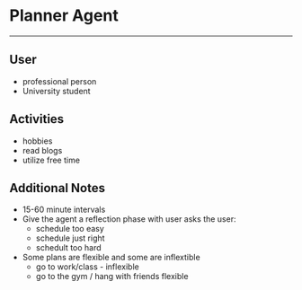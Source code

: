 # Planner Agent
---

## User
- professional person
- University student

## Activities
- hobbies
- read blogs
- utilize free time 

## Additional Notes
- 15-60 minute intervals
- Give the agent a reflection phase with user asks the user:
    - schedule too easy
    - schedule just right
    - schedult too hard
- Some plans are flexible and some are inflextible 
    - go to work/class - inflexible
    - go to the gym / hang with friends flexible
    